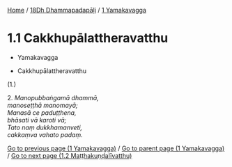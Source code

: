 
[Home](/) / [18Dh Dhammapadapāḷi](...md) / [1 Yamakavagga](../18Dh/1.md)

# 1.1 Cakkhupālattheravatthu

* Yamakavagga

* Cakkhupālattheravatthu

(1.)

2\. _Manopubbaṅgamā dhammā,_  
_manoseṭṭhā manomayā;_  
_Manasā ce paduṭṭhena,_  
_bhāsati vā karoti vā;_  
_Tato naṃ dukkhamanveti,_  
_cakkaṃva vahato padaṃ._  


[Go to previous page (1 Yamakavagga)](../18Dh/1.md) / [Go to parent page (1 Yamakavagga)](../18Dh/1.md) / [Go to next page (1.2 Maṭṭhakuṇḍalīvatthu)](1.2.md)


